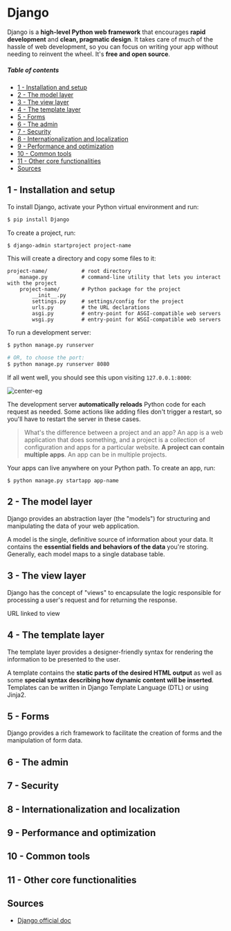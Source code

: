 [//]: # (TITLE Django)
[//]: # (ENDPOINT /django)
[//]: # (PRIORITY 420)

# Django

Django is a **high-level Python web framework** that encourages **rapid development** and **clean, pragmatic design**. It takes care of much of the hassle of web development, so you can focus on writing your app without needing to reinvent the wheel. It's **free and open source**. 


<!-- markdown-toc start - Don't edit this section. Run M-x markdown-toc-refresh-toc -->
##### Table of contents

- [1 - Installation and setup](#1---installation-and-setup)
- [2 - The model layer](#2---the-model-layer)
- [3 - The view layer](#3---the-view-layer)
- [4 - The template layer](#4---the-template-layer)
- [5 - Forms](#5---forms)
- [6 - The admin](#6---the-admin)
- [7 - Security](#7---security)
- [8 - Internationalization and localization](#8---internationalization-and-localization)
- [9 - Performance and optimization](#9---performance-and-optimization)
- [10 - Common tools](#10---common-tools)
- [11 - Other core functionalities](#11---other-core-functionalities)
- [Sources](#sources)

<!-- markdown-toc end -->


## 1 - Installation and setup

To install Django, activate your Python virtual environment and run:

```bash
$ pip install Django
```

To create a project, run:
```bash
$ django-admin startproject project-name
```

This will create a directory and copy some files to it:

```
project-name/			# root directory
	manage.py			# command-line utility that lets you interact with the project
    project-name/		# Python package for the project
        __init__.py
        settings.py		# settings/config for the project
        urls.py			# the URL declarations
        asgi.py			# entry-point for ASGI-compatible web servers 
        wsgi.py			# entry-point for WSGI-compatible web servers 
```

To run a development server:

```bash
$ python manage.py runserver

# OR, to choose the port:
$ python manage.py runserver 8080
```

If all went well, you should see this upon visiting `127.0.0.1:8000`:

![center-eg](djanggo.png)

The development server **automatically reloads** Python code for each request as needed. Some actions like adding files don't trigger a restart, so you'll have to restart the server in these cases.


> What's the difference between a project and an app? An app is a web application that does something, and a project is a collection of configuration and apps for a particular website. **A project can contain multiple apps**. An app can be in multiple projects.

Your apps can live anywhere on your Python path. To create an app, run:

```
$ python manage.py startapp app-name
```

## 2 - The model layer

Django provides an abstraction layer (the "models") for structuring and manipulating the data of your web application. 

A model is the single, definitive source of information about your data. It contains the **essential fields and behaviors of the data** you're storing. Generally, each model maps to a single database table.


## 3 - The view layer

Django has the concept of "views" to encapsulate the logic responsible for processing a user's request and for returning the response.

URL linked to view


## 4 - The template layer

The template layer provides a designer-friendly syntax for rendering the information to be presented to the user. 

A template contains the **static parts of the desired HTML output** as well as some **special syntax describing how dynamic content will be inserted**. 
Templates can be written in Django Template Language (DTL) or using Jinja2.

## 5 - Forms

Django provides a rich framework to facilitate the creation of forms and the manipulation of form data.


## 6 - The admin


## 7 - Security


## 8 - Internationalization and localization


## 9 - Performance and optimization


## 10 - Common tools


## 11 - Other core functionalities



## Sources

- [Django official doc](https://docs.djangoproject.com/en/4.2/)